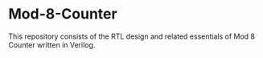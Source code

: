 # Mod-8-Counter
This repository consists of the RTL design and related essentials of Mod 8 Counter written in Verilog.
